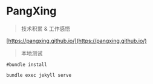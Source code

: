 # PangXing

> 技术积累 & 工作感悟

[https://pangxing.github.io/](https://pangxing.github.io/)

> 本地测试

```
#bundle install

bundle exec jekyll serve
```
